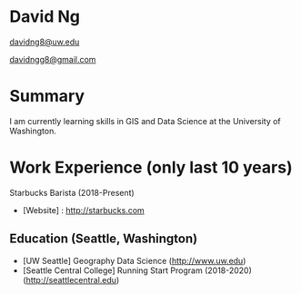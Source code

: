 # David Ng

davidng8@uw.edu

davidngg8@gmail.com


# Summary

I am currently learning skills in GIS and Data Science at the University of Washington.

# Work Experience (only last 10 years)

Starbucks Barista (2018-Present)
* [Website] : http://starbucks.com

## Education (Seattle, Washington)

* [UW Seattle] Geography Data Science (http://www.uw.edu)
* [Seattle Central College] Running Start Program (2018-2020) (http://seattlecentral.edu)
